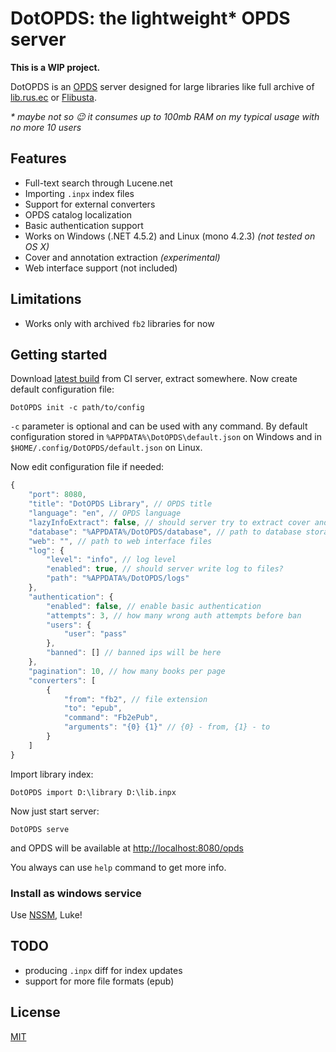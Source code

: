 # DotOPDS: the lightweight* OPDS server

**This is a WIP project.**

DotOPDS is an [OPDS][1] server designed for large libraries like
full archive of [lib.rus.ec][2] or [Flibusta][3].

_* maybe not so :wink: it consumes up to 100mb RAM on my typical usage
with no more 10 users_

## Features

* Full-text search through Lucene.net
* Importing `.inpx` index files
* Support for external converters
* OPDS catalog localization
* Basic authentication support
* Works on Windows (.NET 4.5.2) and Linux (mono 4.2.3) *(not tested on OS X)*
* Cover and annotation extraction *(experimental)*
* Web interface support (not included)

## Limitations

* Works only with archived `fb2` libraries for now

## Getting started

Download [latest build][4] from CI server, extract somewhere.
Now create default configuration file:

    DotOPDS init -c path/to/config

`-c` parameter is optional and can be used with any command.
By default configuration stored in
`%APPDATA%\DotOPDS\default.json` on Windows
and in `$HOME/.config/DotOPDS/default.json` on Linux.

Now edit configuration file if needed:

```js
{
    "port": 8080,
    "title": "DotOPDS Library", // OPDS title
    "language": "en", // OPDS language
    "lazyInfoExtract": false, // should server try to extract cover and annotation from book?
    "database": "%APPDATA%/DotOPDS/database", // path to database storage
    "web": "", // path to web interface files
    "log": {
        "level": "info", // log level
        "enabled": true, // should server write log to files?
        "path": "%APPDATA%/DotOPDS/logs"
    },
    "authentication": {
        "enabled": false, // enable basic authentication
        "attempts": 3, // how many wrong auth attempts before ban
        "users": {
            "user": "pass"
        },
        "banned": [] // banned ips will be here
    },
    "pagination": 10, // how many books per page
    "converters": [
        {
            "from": "fb2", // file extension
            "to": "epub",
            "command": "Fb2ePub",
            "arguments": "{0} {1}" // {0} - from, {1} - to
        }
    ]
}
```

Import library index:

    DotOPDS import D:\library D:\lib.inpx

Now just start server:

    DotOPDS serve

and OPDS will be available at [http://localhost:8080/opds](http://localhost:8080/opds)

You always can use `help` command to get more info.

### Install as windows service

Use [NSSM][5], Luke!

## TODO

* producing `.inpx` diff for index updates
* support for more file formats (epub)

## License

[MIT](LICENSE)

[1]: https://en.wikipedia.org/wiki/OPDS
[2]: http://lib.rus.ec
[3]: http://flibusta.is
[4]: https://ci.appveyor.com/api/projects/nis/dotopds/artifacts/DotOPDS.zip
[5]: https://nssm.cc
